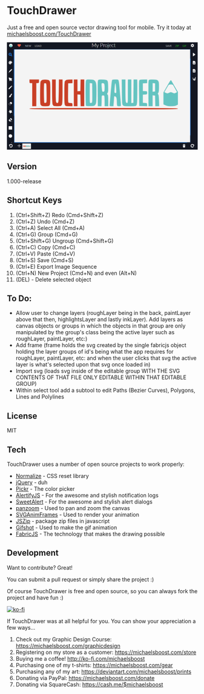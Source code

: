 TouchDrawer
===================

Just a free and open source vector drawing tool for mobile. Try it today at [michaelsboost.com/TouchDrawer](https://michaelsboost.github.io/TouchDrawer)

![](https://raw.githubusercontent.com/michaelsboost/TouchDrawer/gh-pages/screenshot.png)

Version
-------------

1.000-release

Shortcut Keys
-------------

  1. (Ctrl+Shift+Z) Redo (Cmd+Shift+Z)  
  2. (Ctrl+Z) Undo (Cmd+Z)  
  3. (Ctrl+A) Select All (Cmd+A)  
  4. (Ctrl+G) Group (Cmd+G)  
  5. (Ctrl+Shift+G) Ungroup (Cmd+Shift+G)  
  6. (Ctrl+C) Copy (Cmd+C)  
  7. (Ctrl+V) Paste (Cmd+V)  
  8. (Ctrl+S) Save (Cmd+S)  
  9. (Ctrl+E) Export Image Sequence  
  10. (Ctrl+N) New Project (Cmd+N) and even (Alt+N)  
  11. (DEL) - Delete selected object

To Do:
-------------
 * Allow user to change layers (roughLayer being in the back, paintLayer above that then, highlightsLayer and lastly inkLayer). Add layers as canvas objects or groups in which the objects in that group are only manipulated by the group's class being the active layer such as roughLayer, paintLayer, etc:)
 * Add frame (frame holds the svg created by the single fabricjs object holding the layer groups of id's being what the app requires for roughLayer, paintLayer, etc: and when the user clicks that svg the active layer is what's selected upon that svg once loaded in)
 * Import svg (loads svg inside of the editable group WITH THE SVG CONTENTS OF THAT FILE ONLY EDITABLE WITHIN THAT EDITABLE GROUP)
 * Within select tool add a subtool to edit Paths (Bezier Curves), Polygons, Lines and Polylines  

License
-------------

MIT

Tech
-------------

TouchDrawer uses a number of open source projects to work properly:

* [Normalize](https://github.com/necolas/normalize.css) - CSS reset library
* [jQuery](http://jquery.com/) - duh
* [Pickr](https://simonwep.github.io/pickr/) - The color picker
* [AlertifyJS](http://alertifyjs.com/) - For the awesome and stylish notification logs
* [SweetAlert](https://sweetalert.js.org/guides/) - For the awesome and stylish alert dialogs
* [panzoom](https://github.com/anvaka/panzoom/) - Used to pan and zoom the canvas
* [SVGAnimFrames](https://michaelsboost.com/SVGAnimFrames/) - Used to render your animation
* [JSZip](https://stuk.github.io/jszip/) - package zip files in javascript
* [Gifshot](https://github.com/yahoo/gifshot) - Used to make the gif animation
* [FabricJS](http://fabricjs.com/) - The technology that makes the drawing possible

Development
-------------

Want to contribute? Great!  

You can submit a pull request or simply share the project :)  

Of course TouchDrawer is free and open source, so you can always fork the project and have fun :)  

[![ko-fi](https://az743702.vo.msecnd.net/cdn/kofi2.png?v=0)](https://ko-fi.com/michaelsboost)  

If TouchDrawer was at all helpful for you. You can show your appreciation a few ways...  

1) Check out my Graphic Design Course: https://michaelsboost.com/graphicdesign  
2) Registering on my store as a customer: https://michaelsboost.com/store  
3) Buying me a coffee! http://ko-fi.com/michaelsboost  
4) Purchasing one of my t-shirts: https://michaelsboost.com/gear  
5) Purchasing any of my art: https://deviantart.com/michaelsboost/prints  
6) Donating via PayPal: https://michaelsboost.com/donate  
7) Donating via SquareCash: https://cash.me/$michaelsboost  